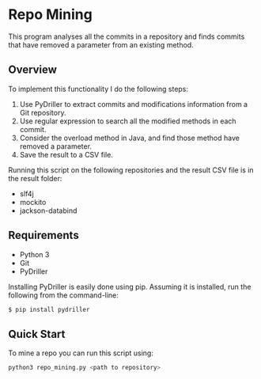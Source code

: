 # Repo Mining
This program analyses all the commits in a repository and finds commits that have removed a parameter from an existing method. 

## Overview
To implement this functionality I do the following steps:
 1. Use PyDriller to extract commits and modifications information from a Git repository.
 2. Use regular expression to search all the modified methods in each commit.
 3. Consider the overload method in Java, and find those method have removed a parameter.
 4. Save the result to a CSV file.
 
Running this script on the following repositories and the result CSV file is in the result folder:
+ slf4j
+ mockito
+ jackson-databind

## Requirements
+ Python 3
+ Git
+ PyDriller

Installing PyDriller is easily done using pip. Assuming it is installed, run the following from the command-line:
```bash
$ pip install pydriller
```
## Quick Start
To mine a repo you can run this script using:
```bash
python3 repo_mining.py <path to repository>
```
